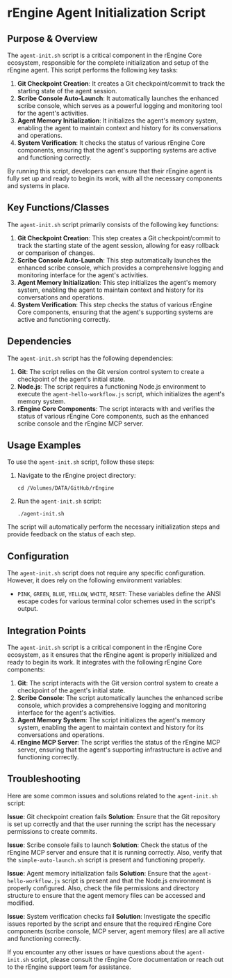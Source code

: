 # rEngine Agent Initialization Script

## Purpose & Overview

The `agent-init.sh` script is a critical component in the rEngine Core ecosystem, responsible for the complete initialization and setup of the rEngine agent. This script performs the following key tasks:

1. **Git Checkpoint Creation**: It creates a Git checkpoint/commit to track the starting state of the agent session.
2. **Scribe Console Auto-Launch**: It automatically launches the enhanced scribe console, which serves as a powerful logging and monitoring tool for the agent's activities.
3. **Agent Memory Initialization**: It initializes the agent's memory system, enabling the agent to maintain context and history for its conversations and operations.
4. **System Verification**: It checks the status of various rEngine Core components, ensuring that the agent's supporting systems are active and functioning correctly.

By running this script, developers can ensure that their rEngine agent is fully set up and ready to begin its work, with all the necessary components and systems in place.

## Key Functions/Classes

The `agent-init.sh` script primarily consists of the following key functions:

1. **Git Checkpoint Creation**: This step creates a Git checkpoint/commit to track the starting state of the agent session, allowing for easy rollback or comparison of changes.
2. **Scribe Console Auto-Launch**: This step automatically launches the enhanced scribe console, which provides a comprehensive logging and monitoring interface for the agent's activities.
3. **Agent Memory Initialization**: This step initializes the agent's memory system, enabling the agent to maintain context and history for its conversations and operations.
4. **System Verification**: This step checks the status of various rEngine Core components, ensuring that the agent's supporting systems are active and functioning correctly.

## Dependencies

The `agent-init.sh` script has the following dependencies:

1. **Git**: The script relies on the Git version control system to create a checkpoint of the agent's initial state.
2. **Node.js**: The script requires a functioning Node.js environment to execute the `agent-hello-workflow.js` script, which initializes the agent's memory system.
3. **rEngine Core Components**: The script interacts with and verifies the status of various rEngine Core components, such as the enhanced scribe console and the rEngine MCP server.

## Usage Examples

To use the `agent-init.sh` script, follow these steps:

1. Navigate to the rEngine project directory:

   ```
   cd /Volumes/DATA/GitHub/rEngine
   ```

1. Run the `agent-init.sh` script:

   ```
   ./agent-init.sh
   ```

The script will automatically perform the necessary initialization steps and provide feedback on the status of each step.

## Configuration

The `agent-init.sh` script does not require any specific configuration. However, it does rely on the following environment variables:

- `PINK`, `GREEN`, `BLUE`, `YELLOW`, `WHITE`, `RESET`: These variables define the ANSI escape codes for various terminal color schemes used in the script's output.

## Integration Points

The `agent-init.sh` script is a critical component in the rEngine Core ecosystem, as it ensures that the rEngine agent is properly initialized and ready to begin its work. It integrates with the following rEngine Core components:

1. **Git**: The script interacts with the Git version control system to create a checkpoint of the agent's initial state.
2. **Scribe Console**: The script automatically launches the enhanced scribe console, which provides a comprehensive logging and monitoring interface for the agent's activities.
3. **Agent Memory System**: The script initializes the agent's memory system, enabling the agent to maintain context and history for its conversations and operations.
4. **rEngine MCP Server**: The script verifies the status of the rEngine MCP server, ensuring that the agent's supporting infrastructure is active and functioning correctly.

## Troubleshooting

Here are some common issues and solutions related to the `agent-init.sh` script:

**Issue**: Git checkpoint creation fails
**Solution**: Ensure that the Git repository is set up correctly and that the user running the script has the necessary permissions to create commits.

**Issue**: Scribe console fails to launch
**Solution**: Check the status of the rEngine MCP server and ensure that it is running correctly. Also, verify that the `simple-auto-launch.sh` script is present and functioning properly.

**Issue**: Agent memory initialization fails
**Solution**: Ensure that the `agent-hello-workflow.js` script is present and that the Node.js environment is properly configured. Also, check the file permissions and directory structure to ensure that the agent memory files can be accessed and modified.

**Issue**: System verification checks fail
**Solution**: Investigate the specific issues reported by the script and ensure that the required rEngine Core components (scribe console, MCP server, agent memory files) are all active and functioning correctly.

If you encounter any other issues or have questions about the `agent-init.sh` script, please consult the rEngine Core documentation or reach out to the rEngine support team for assistance.
